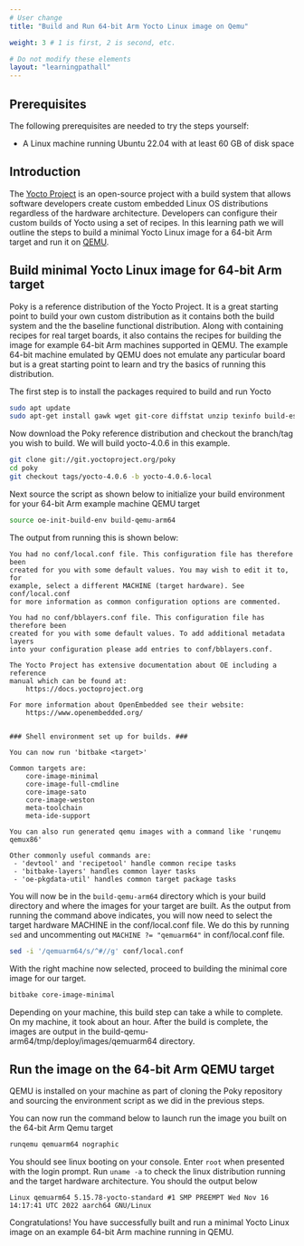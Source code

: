 ```yaml
---
# User change
title: "Build and Run 64-bit Arm Yocto Linux image on Qemu" 

weight: 3 # 1 is first, 2 is second, etc.

# Do not modify these elements
layout: "learningpathall"
---
```


## Prerequisites

The following prerequisites are needed to try the steps yourself:

- A Linux machine running Ubuntu 22.04 with at least 60 GB of disk space

## Introduction

The [Yocto Project](https://www.yoctoproject.org/) is an open-source project with a build system that allows software developers create custom embedded Linux OS distributions regardless of the hardware architecture. 
Developers can configure their custom builds of Yocto using a set of recipes. In this learning path we will outline the steps to build a minimal Yocto Linux image for a 64-bit Arm target and run it on [QEMU](https://www.qemu.org/). 

## Build minimal Yocto Linux image for 64-bit Arm target

Poky is a reference distribution of the Yocto Project. It is a great starting point to build your own custom distribution as it contains both the build system and the the baseline functional distribution. Along with containing recipes for real target boards, it also contains the recipes for building the image for example 64-bit Arm machines supported in QEMU. The example 64-bit machine emulated by QEMU does not emulate any particular board but is a great starting point to learn and try the basics of running this distribution.

The first step is to install the packages required to build and run Yocto

```bash
sudo apt update
sudo apt-get install gawk wget git-core diffstat unzip texinfo build-essential chrpath socat cpio python3 python3-pip python3-pexpect xz-utils debianutils iputils-ping python3-git python3-jinja2 libegl1-mesa libsdl1.2-dev pylint xterm python3-subunit mesa-common-dev lz4
```
Now download the Poky reference distribution and checkout the branch/tag you wish to build. We will build yocto-4.0.6 in this example.

```bash
git clone git://git.yoctoproject.org/poky
cd poky
git checkout tags/yocto-4.0.6 -b yocto-4.0.6-local
```
Next source the script as shown below to initialize your build environment for your 64-bit Arm example machine QEMU target

```bash
source oe-init-build-env build-qemu-arm64
```
The output from running this is shown below:

```output
You had no conf/local.conf file. This configuration file has therefore been
created for you with some default values. You may wish to edit it to, for
example, select a different MACHINE (target hardware). See conf/local.conf
for more information as common configuration options are commented.

You had no conf/bblayers.conf file. This configuration file has therefore been
created for you with some default values. To add additional metadata layers
into your configuration please add entries to conf/bblayers.conf.

The Yocto Project has extensive documentation about OE including a reference
manual which can be found at:
    https://docs.yoctoproject.org

For more information about OpenEmbedded see their website:
    https://www.openembedded.org/


### Shell environment set up for builds. ###

You can now run 'bitbake <target>'

Common targets are:
    core-image-minimal
    core-image-full-cmdline
    core-image-sato
    core-image-weston
    meta-toolchain
    meta-ide-support

You can also run generated qemu images with a command like 'runqemu qemux86'

Other commonly useful commands are:
 - 'devtool' and 'recipetool' handle common recipe tasks
 - 'bitbake-layers' handles common layer tasks
 - 'oe-pkgdata-util' handles common target package tasks
```

You will now be in the `build-qemu-arm64` directory which is your build directory and where the images for your target are built. As the output from running the command above indicates, you will now need to select the target hardware MACHINE in the conf/local.conf file. We do this by running `sed` and uncommenting out `MACHINE ?= "qemuarm64"` in conf/local.conf file.

```bash
sed -i '/qemuarm64/s/^#//g' conf/local.conf
```
With the right machine now selected, proceed to building the minimal core image for our target.

```bash
bitbake core-image-minimal
```
Depending on your machine, this build step can take a while to complete. On my machine, it took about an hour.
After the build is complete, the images are output in the build-qemu-arm64/tmp/deploy/images/qemuarm64 directory.

## Run the image on the 64-bit Arm QEMU target

QEMU is installed on your machine as part of cloning the Poky repository and sourcing the environment script as we did in the previous steps. 

You can now run the command below to launch run the image you built on the 64-bit Arm Qemu target

```bash
runqemu qemuarm64 nographic
```

You should see linux booting on your console. Enter `root` when presented with the login prompt.
Run `uname -a` to check the linux distribution running and the target hardware architecture.
You should the output below

```output
Linux qemuarm64 5.15.78-yocto-standard #1 SMP PREEMPT Wed Nov 16 14:17:41 UTC 2022 aarch64 GNU/Linux
```
Congratulations! You have successfully built and run a minimal Yocto Linux image on an example 64-bit Arm machine running in QEMU.
